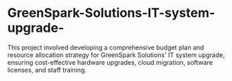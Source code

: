 # GreenSpark-Solutions-IT-system-upgrade-
This project involved developing a comprehensive budget plan and resource allocation strategy for GreenSpark Solutions' IT system upgrade, ensuring cost-effective hardware upgrades, cloud migration, software licenses, and staff training.
